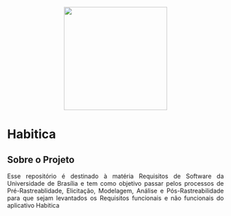 <p align="center"><a href="https://requisitos-habitica.github.io/Habitica/" target="_blank"><img width="240"src="https://habitica.com/static/presskit/Logo/Android.png"></a></p>

# Habitica

## Sobre o Projeto
<p align="justify">Esse repositório é destinado à matéria Requisitos de Software da Universidade de Brasília e tem como objetivo passar pelos processos de Pré-Rastreablidade, Elicitação, Modelagem, Análise e Pós-Rastreabilidade para que sejam levantados os Requisitos funcionais e não funcionais do aplicativo Habitica</p>
